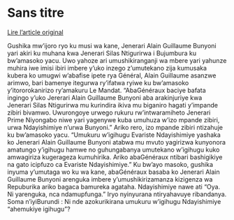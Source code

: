 # Sans titre

[Lire l’article original](https://lemandat.org/kir/blog/2023/04/22/inyinyurana-hagati-ya-ndayishimiye-na-bunyoni-imisi-itatu-yo-kwisuganya-kwa-jenerari-silas-ntigurirwa/)

Gushika mw’ijoro ryo ku musi wa kane, Jenerari Alain Guillaume Bunyoni yari akiri ku muhana kwa Jenerari Silas Ntigurirwa i Bujumbura ku bw’amasoko yacu. Uwo yahoze ari umushikiranganji wa mbere yari yahunze muhira iwe imisi ibiri imbere y’uko inzego z’umutekano zija kumusaka kubera ko umugwi w’abafise ipete rya Général, Alain Guillaume asanzwe arimwo, bari bamenye itegurwa ry’ifatwa ryiwe ku bw’amasoko y’itororokanirizo ry’amakuru Le Mandat. “AbaGénéraux baciye bafata ingingo y’uko Jererari Alain Guillaume Bunyoni aba arakinjuriye kwa Jenerari Silas Ntigurirwa mu kurindira ikiva mu biganiro hagati y’impande zibiri bivamwo. Uwurongoye urwego rukuru rw’intwaramiheto Jenerari Prime Niyongabo niwe yari yagenywe kuba umuhuza w’izo mpande zibiri, urwa Ndayishimiye n’urwa Bunyoni.” Ariko rero, izo mpande zibiri ntizahuje ku bw’amasoko yacu. “Umukuru w’igihugu Evariste Ndayishimiye yashaka ko Jenerari Alain Guillaume Bunyoni atabwa mu mvuto yagirizwa kunyonora amatungo y’igihugu hamwe no guhungabanya umutekano w’igihugu kuko amwagiriza kugerageza kumuhirika. Ariko abaGénéraux ntibari bashigikiye na gato icipfuzo ca Evariste Ndayishimiye.” Ku bw’ayo masoko, gushika inyuma y’umutaga wo ku wa kane, abaGénéraux basaba ko Jenerari Alain Guillaume Bunyoni arenguka imbere y’umushikirizamanza kizigenza wa Repuburika ariko bagaca bamureka agataha. Ndayishimiye nawe ati “Oya. Ni yarenguka, nca ndamupfunga.” Iryo nyinyurana ntiryahavuye ribandanya.
Soma n’iyiBurundi : Ni nde azokurikirana umukuru w’igihugu Ndayishimiye “ahemukiye igihugu”?